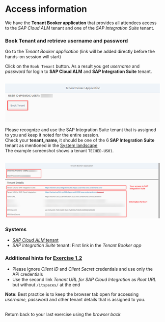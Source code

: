# Access information

We have the **Tenant Booker application** that provides all attendees access to the *SAP Cloud ALM* tenant and one of the *SAP Integration Suite* tenant. 

### Book Tenant and retrieve username and password

Go to the *Tenant Booker application* (link will be added directly before the hands-on session will start)

Click on the `Book Tenant` button. As a result you get *username* and *password* for login to **SAP Cloud ALM** and **SAP Integration Suite** tenant. 

<br>![](/exercises/ex1/images/BookerApp.png)


Please recognize and use the SAP Integration Suite tenant that is assigned to you and keep it noted for the entire session. </br>
Check your **tenant_name**, it should be one of the 6 **SAP Integration Suite** tenant as mentioned in the [System landscape](/exercises/ex0)</br>
The example screenshot shows a tenant `TECHED-US01`.

<br>![](/exercises/ex1/images/BookerAppResult.png) 
    
### Systems

- [*SAP Cloud ALM* tenant](https://teched22-cloudalm-003.eu10.alm.cloud.sap/launchpad#Shell-home)
- *SAP Integration Suite* tenant: First link in the *Tenant Booker app*

### Additional hints for [Exercise 1.2](/exercises/ex1/ex12)

- Please ignore *Client ID* and *Client Secret* credentials and use only the API credentials
- Use the second link *Tenant URL for SAP Cloud Integration* as *Root URL* but without `/itspaces/` at the end

**Note:** Best practice is to keep the browser tab open for accessing *username, password* and other tenant details that is assigned to you.

<br>Return back to your last exercise using the *browser back*
